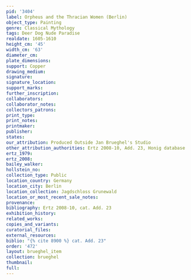 ```yaml
---
pid: '3404'
label: Orpheus and the Thracian Women (Berlin)
object_type: Painting
genre: Classical Mythology
tags: Deer Dog Nude Paradise
realdate: 1605-1610
height_cm: '45'
width_cm: '63'
diameter_cm: 
plate_dimensions: 
support: Copper
drawing_medium: 
signature: 
signature_location: 
support_marks: 
further_inscription: 
collaborators: 
collaborator_notes: 
collectors_patrons: 
print_type: 
print_notes: 
printmaker: 
publisher: 
states: 
our_attribution: Produced Outside Jan Brueghel's Studio
other_attribution_authorities: Ertz 2008-10, Add. 23, Honig database
ertz_1979: 
ertz_2008: 
bailey_walker: 
hollstein_no: 
collection_type: Public
location_country: Germany
location_city: Berlin
location_collection: Jagdschloss Grunewald
location_or_most_recent_sale_notes: 
provenance: 
bibliography: Ertz 2008-10, cat. Add. 23
exhibition_history: 
related_works: 
copies_and_variants: 
curatorial_files: 
external_resources: 
biblio: "{% cite 8900 %} cat. Add. 23"
order: '472'
layout: brueghel_item
collection: brueghel
thumbnail: 
full: 
---
```

